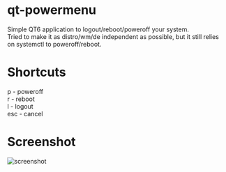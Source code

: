 # qt-powermenu
Simple QT6 application to logout/reboot/poweroff your system.  
Tried to make it as distro/wm/de independent as possible, but it still relies on systemctl to poweroff/reboot.

# Shortcuts
p - poweroff  
r - reboot  
l - logout  
esc - cancel

# Screenshot
![screenshot](https://i.imgur.com/7VFtwp4.png)
